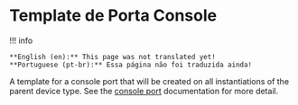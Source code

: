 # Template de Porta Console

!!! info

    **English (en):** This page was not translated yet!
    **Portuguese (pt-br):** Essa página não foi traduzida ainda!

A template for a console port that will be created on all instantiations of the parent device type. See the [console port](./consoleport.md) documentation for more detail.